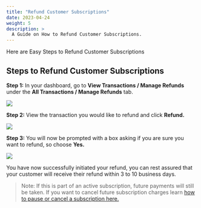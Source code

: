 ```yaml
---
title: "Refund Customer Subscriptions"
date: 2023-04-24
weight: 5
description: >
  A Guide on How to Refund Customer Subscriptions.
---
```


Here are Easy Steps to Refund Customer Subscriptions

## Steps to Refund Customer Subscriptions

**Step 1:** In your dashboard, go to **View Transactions / Manage Refunds** under the **All Transactions / Manage Refunds** tab.

![](https://subscribie.co.uk/blog/content/images/size/w1000/2023/04/image-9.png)

**Step 2:** View the transaction you would like to refund and click **Refund.**

![](https://subscribie.co.uk/blog/content/images/size/w1000/2023/04/image-10.png)

**Step 3:** You will now be prompted with a box asking if you are sure you want to refund, so choose **Yes.**

![](https://subscribie.co.uk/blog/content/images/size/w1000/2023/04/image-11.png)

You have now successfully initiated your refund, you can rest assured that your customer will receive their refund within 3 to 10 business days.

>Note: If this is part of an active subscription, future payments will still be taken. If you want to cancel future subscription charges learn [how to pause or cancel a subscription here.](https://docs.subscribie.co.uk/docs/tasks/pause-a-subscribers-subscription/)